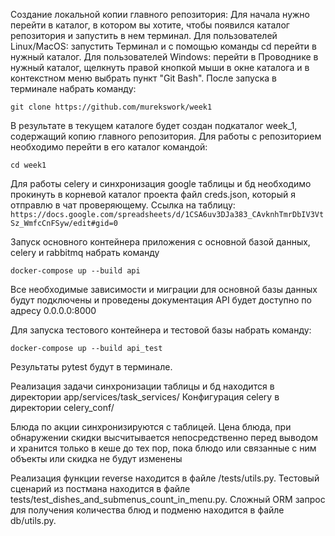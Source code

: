 Создание локальной копии главного репозитория:
Для начала нужно перейти в каталог, в котором вы хотите, чтобы появился каталог репозитория
и запустить в нем терминал. Для пользователей Linux/MacOS: запустить Терминал и с помощью команды
cd перейти в нужный каталог. Для пользователей Windows: перейти в Проводнике в нужный каталог,
щелкнуть правой кнопкой мыши в окне каталога и в контекстном меню выбрать пункт "Git Bash".
После запуска в терминале набрать команду:
```
git clone https://github.com/murekswork/week1
```
В результате в текущем каталоге будет создан подкаталог week_1, содержащий копию главного репозитория.
Для работы с репозиторием необходимо перейти в его каталог командой:
```
cd week1
```
Для работы celery и синхронизация google таблицы и бд необходимо прокинуть в корневой каталог проекта файл creds.json,
который я отправлю в чат проверяющему. Ссылка на таблицу:
```https://docs.google.com/spreadsheets/d/1CSA6uv3DJa383_CAvknhTmrDbIV3VtSz_WmfcCnFSyw/edit#gid=0```

Запуск основного контейнера приложения с основной базой данных, celery и rabbitmq набрать команду
```
docker-compose up --build api
```
Все необходимые зависимости и миграции для основной базы данных будут подключены и проведены документация
API будет доступно по адресу 0.0.0.0:8000

Для запуска тестового контейнера и тестовой базы набрать команду:
```
docker-compose up --build api_test
```
Результаты pytest будут в терминале.

Реализация задачи синхронизации таблицы и бд находится в директории app/services/task_services/
Конфигурация celery в директории celery_conf/

Блюда по акции синхронизируются с таблицей. Цена блюда, при обнаружении скидки высчитывается непосредственно перед 
выводом и хранится только в кеше до тех пор, пока блюдо или связанные с ним объекты или скидка не будут изменены 


Реализация функции reverse находится в файле /tests/utils.py.
Тестовый сценарий из постмана находится в файле tests/test_dishes_and_submenus_count_in_menu.py.
Сложный ORM запрос для получения количества блюд и подменю находится в файле db/utils.py.


